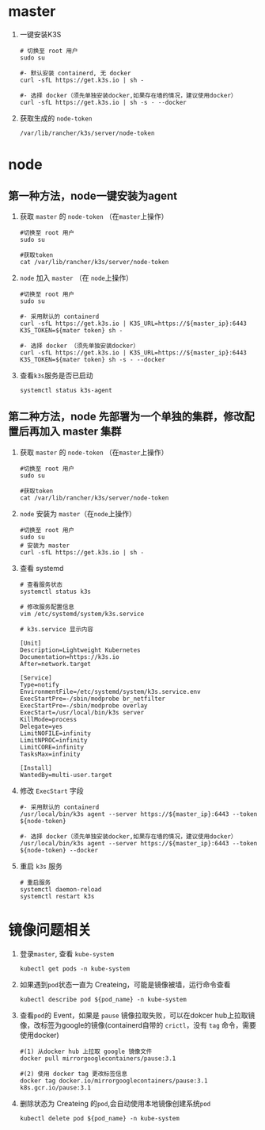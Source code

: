 # master

1. 一键安装K3S

    ```
    # 切换至 root 用户
    sudo su

    #- 默认安装 containerd, 无 docker
    curl -sfL https://get.k3s.io | sh -

    #- 选择 docker（须先单独安装docker,如果存在墙的情况，建议使用docker）
    curl -sfL https://get.k3s.io | sh -s - --docker
    ```

2. 获取生成的 `node-token`

    `/var/lib/rancher/k3s/server/node-token`


# node

## 第一种方法，node一键安装为agent

1. 获取 `master` 的 `node-token` （在`master`上操作）

    ```
    #切换至 root 用户
    sudo su 

    #获取token
    cat /var/lib/rancher/k3s/server/node-token
    ```

2.  `node` 加入 `master` （在 `node`上操作）

    ```
    #切换至 root 用户
    sudo su

    #- 采用默认的 containerd
    curl -sfL https://get.k3s.io | K3S_URL=https://${master_ip}:6443 K3S_TOKEN=${mater token} sh -

    #- 选择 docker （须先单独安装docker）
    curl -sfL https://get.k3s.io | K3S_URL=https://${master_ip}:6443 K3S_TOKEN=${mater token} sh -s - --docker
    ```

3. 查看`k3s`服务是否已启动

    `systemctl status k3s-agent`

## 第二种方法，node 先部署为一个单独的集群，修改配置后再加入 master 集群

1. 获取 `master` 的 `node-token` （在`master`上操作）

    ```
    #切换至 root 用户
    sudo su

    #获取token
    cat /var/lib/rancher/k3s/server/node-token
    ```

2. `node` 安装为 `master`（在`node`上操作）

    ```
    #切换至 root 用户
    sudo su
    # 安装为 master
    curl -sfL https://get.k3s.io | sh -
    ```

3. 查看 systemd

    ```
    # 查看服务状态
    systemctl status k3s
    
    # 修改服务配置信息
    vim /etc/systemd/system/k3s.service
    ```

    ```
    # k3s.service 显示内容

    [Unit]
    Description=Lightweight Kubernetes
    Documentation=https://k3s.io
    After=network.target

    [Service]
    Type=notify
    EnvironmentFile=/etc/systemd/system/k3s.service.env
    ExecStartPre=-/sbin/modprobe br_netfilter
    ExecStartPre=-/sbin/modprobe overlay
    ExecStart=/usr/local/bin/k3s server
    KillMode=process
    Delegate=yes
    LimitNOFILE=infinity
    LimitNPROC=infinity
    LimitCORE=infinity
    TasksMax=infinity

    [Install]
    WantedBy=multi-user.target

    ```

4. 修改 `ExecStart` 字段

    ```
    #- 采用默认的 containerd
    /usr/local/bin/k3s agent --server https://${master_ip}:6443 --token ${node-token}
    
    #- 选择 docker（须先单独安装docker,如果存在墙的情况，建议使用docker）
    /usr/local/bin/k3s agent --server https://${master_ip}:6443 --token ${node-token} --docker
    ```

5. 重启 `k3s` 服务

    ```
    # 重启服务
    systemctl daemon-reload
    systemctl restart k3s
    ```

# 镜像问题相关

1. 登录`master`, 查看 `kube-system`

    `kubectl get pods -n kube-system`

2. 如果遇到`pod`状态一直为 Createing，可能是镜像被墙，运行命令查看

    `kubectl describe pod ${pod_name} -n kube-system`

3. 查看`pod`的 Event，如果是 `pause` 镜像拉取失败，可以在dokcer hub上拉取镜像，改标签为google的镜像(containerd自带的 `crictl`，没有 `tag` 命令，需要使用docker)

    ```
    #(1) 从docker hub 上拉取 google 镜像文件
    docker pull mirrorgooglecontainers/pause:3.1
    
    #(2) 使用 docker tag 更改标签信息 
    docker tag docker.io/mirrorgooglecontainers/pause:3.1  k8s.gcr.io/pause:3.1
    ```

4. 删除状态为 Createing 的`pod`,会自动使用本地镜像创建系统`pod`

    `kubectl delete pod ${pod_name} -n kube-system`
